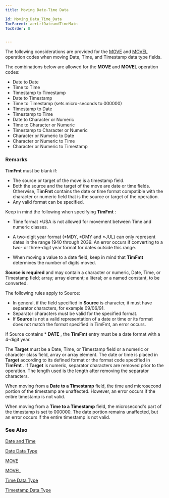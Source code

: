 ```yaml
---
title: Moving Date-Time Data

Id: Moving_Data_Time_Data
TocParent: aerLrfDateandTimeMain
TocOrder: 8


---
```


The following considerations are provided for the [MOVE](MOVE.html) and [MOVEL](MOVEL.html) operation codes when moving Date, Time, and Timestamp data type fields. 

The combinations below are allowed for the **MOVE** and **MOVEL** operation codes: 

- Date to Date
- Time to Time
- Timestamp to Timestamp
- Date to Timestamp
- Time to Timestamp (sets micro-seconds to 000000)
- Timestamp to Date
- Timestamp to Time
- Date to Character or Numeric
- Time to Character or Numeric
- Timestamp to Character or Numeric
- Character or Numeric to Date
- Character or Numeric to Time
- Character or Numeric to Timestamp

### Remarks
<span style="FONT-WEIGHT: bold">TimFmt</span> must be blank if: 

- The source or target of the move is a timestamp field.
- Both the source and the target of the move are date or time fields. Otherwise, **TimFmt** contains the date or time format compatible with the character or numeric field that is the source or target of the operation.
- Any valid format can be specified.<br />

Keep in mind the following when specifying **TimFmt** : 

- Time format *USA is not allowed for movement between Time and numeric classes.

- A two-digit year format (*MDY, *DMY and *JUL) can only represent dates in the range 1940 through 2039. An error occurs if converting to a two- or three-digit year format for dates outside this range.
- When moving a value to a date field, keep in mind that **TimFmt** determines the number of digits moved.

<span style="FONT-WEIGHT: bold">Source is required</span> and may contain a character or numeric, Date, Time, or Timestamp field; array; array element; a literal; or a named constant, to be converted. 

The following rules apply to Source: 

- In general, if the field specified in **Source** is character, it must have separator characters, for example 09/06/91.
- Separator characters must be valid for the specified format.
- If **Source** is not a valid representation of a date or time or its format does not match the format specified in TimFmt, an error occurs.

If Source contains * **DATE** , the **TimFmt** entry must be a date format with a 4-digit year. 

The <span style="FONT-WEIGHT: bold">Target</span> must be a Date, Time, or Timestamp field or a numeric or character class field, array or array element. The date or time is placed in **Target** according to its defined format or the format code specified in **TimFmt** . If **Target** is numeric, separator characters are removed prior to the operation. The length used is the length after removing the separator characters. 

When moving from a **Date to a Timestamp** field, the time and microsecond portion of the timestamp are unaffected. However, an error occurs if the entire timestamp is not valid. 

When moving from a **Time to a Timestamp** field, the microsecond's part of the timestamp is set to 000000. The date portion remains unaffected, but an error occurs if the entire timestamp is not valid. 

### See Also
[Date and Time](aerLrfDateandTimeMain.html)

[Date Data Type](Date_Data_Type.html)

[MOVE](MOVE.html)

[MOVEL](MOVEL.html)

[Time Data Type](Time_Data_Type.html)

[Timestamp Data Type](Timestamp_Data_Type.html) 
